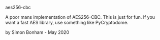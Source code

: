 aes256-cbc

A poor mans implementation of AES256-CBC. This is just for fun. 
If you want a fast AES library, use something like PyCryptodome.

by Simon Bonham - May 2020
